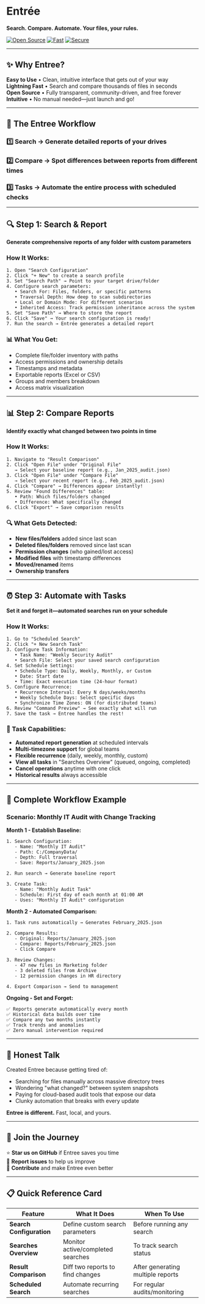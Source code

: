 # Entrée

**Search. Compare. Automate. Your files, your rules.**

[![Open Source](https://img.shields.io/badge/Open%20Source-💚-success)](https://github.com) [![Fast](https://img.shields.io/badge/Performance-⚡%20Fast-blue)](https://github.com) [![Secure](https://img.shields.io/badge/Security-🔒%20Local%20First-orange)](https://github.com)

---

## ✨ Why Entree?

**Easy to Use** • Clean, intuitive interface that gets out of your way  
**Lightning Fast** • Search and compare thousands of files in seconds  
**Open Source** • Fully transparent, community-driven, and free forever  
**Intuitive** • No manual needed—just launch and go!

---

## 🔄 The Entree Workflow

### 1️⃣ **Search** → Generate detailed reports of your drives
### 2️⃣ **Compare** → Spot differences between reports from different times
### 3️⃣ **Tasks** → Automate the entire process with scheduled checks

---

## 🔍 Step 1: Search & Report

**Generate comprehensive reports of any folder with custom parameters**

### How It Works:
```
1. Open "Search Configuration"
2. Click "+ New" to create a search profile
3. Set "Search Path" → Point to your target drive/folder
4. Configure search parameters:
   • Search For: Files, folders, or specific patterns
   • Traversal Depth: How deep to scan subdirectories
   • Local or Domain Mode: For different scenarios
   • Inherited Access: Track permission inheritance across the system
5. Set "Save Path" → Where to store the report
6. Click "Save" → Your search configuration is ready!
7. Run the search → Entrée generates a detailed report
```

### 📊 What You Get:
- Complete file/folder inventory with paths
- Access permissions and ownership details
- Timestamps and metadata
- Exportable reports (Excel or CSV)
- Groups and members breakdown
- Access matrix visualization

---

## 📊 Step 2: Compare Reports

**Identify exactly what changed between two points in time**

### How It Works:
```
1. Navigate to "Result Comparison"
2. Click "Open File" under "Original File"
   → Select your baseline report (e.g., Jan_2025_audit.json)
3. Click "Open File" under "Compare File"
   → Select your recent report (e.g., Feb_2025_audit.json)
4. Click "Compare" → Differences appear instantly!
5. Review "Found Differences" table:
   • Path: Which files/folders changed
   • Difference: What specifically changed
6. Click "Export" → Save comparison results
```

### 🔍 What Gets Detected:
- **New files/folders** added since last scan
- **Deleted files/folders** removed since last scan
- **Permission changes** (who gained/lost access)
- **Modified files** with timestamp differences
- **Moved/renamed** items
- **Ownership transfers**

---

## ⏰ Step 3: Automate with Tasks

**Set it and forget it—automated searches run on your schedule**

### How It Works:
```
1. Go to "Scheduled Search"
2. Click "+ New Search Task"
3. Configure Task Information:
   • Task Name: "Weekly Security Audit"
   • Search File: Select your saved search configuration
4. Set Schedule Settings:
   • Schedule Type: Daily, Weekly, Monthly, or Custom
   • Date: Start date
   • Time: Exact execution time (24-hour format)
5. Configure Recurrence:
   • Recurrence Interval: Every N days/weeks/months
   • Weekly Schedule Days: Select specific days
   • Synchronize Time Zones: ON (for distributed teams)
6. Review "Command Preview" → See exactly what will run
7. Save the task → Entree handles the rest!
```

### 🎯 Task Capabilities:
- **Automated report generation** at scheduled intervals
- **Multi-timezone support** for global teams
- **Flexible recurrence** (daily, weekly, monthly, custom)
- **View all tasks** in "Searches Overview" (queued, ongoing, completed)
- **Cancel operations** anytime with one click
- **Historical results** always accessible

---

## 🔄 Complete Workflow Example

### Scenario: Monthly IT Audit with Change Tracking

**Month 1 - Establish Baseline:**
```
1. Search Configuration:
   - Name: "Monthly IT Audit"
   - Path: C:/CompanyData/
   - Depth: Full traversal
   - Save: Reports/January_2025.json

2. Run search → Generate baseline report

3. Create Task:
   - Name: "Monthly Audit Task"
   - Schedule: First day of each month at 01:00 AM
   - Uses: "Monthly IT Audit" configuration
```

**Month 2 - Automated Comparison:**
```
1. Task runs automatically → Generates February_2025.json

2. Compare Results:
   - Original: Reports/January_2025.json
   - Compare: Reports/February_2025.json
   - Click Compare

3. Review Changes:
   - 47 new files in Marketing folder
   - 3 deleted files from Archive
   - 12 permission changes in HR directory

4. Export Comparison → Send to management
```

**Ongoing - Set and Forget:**
```
✅ Reports generate automatically every month
✅ Historical data builds over time
✅ Compare any two months instantly
✅ Track trends and anomalies
✅ Zero manual intervention required
```

---

## 💬 Honest Talk

Created Entree because getting tired of:
- Searching for files manually across massive directory trees
- Wondering "what changed?" between system snapshots
- Paying for cloud-based audit tools that expose our data
- Clunky automation that breaks with every update

**Entree is different.** Fast, local, and yours.

---

## 🌟 Join the Journey

⭐ **Star us on GitHub** if Entree saves you time  
🐛 **Report issues** to help us improve  
🔧 **Contribute** and make Entree even better

---

## 📋 Quick Reference Card

| Feature | What It Does | When To Use |
|---------|-------------|-------------|
| **Search Configuration** | Define custom search parameters | Before running any search |
| **Searches Overview** | Monitor active/completed searches | To track search status |
| **Result Comparison** | Diff two reports to find changes | After generating multiple reports |
| **Scheduled Search** | Automate recurring searches | For regular audits/monitoring |
